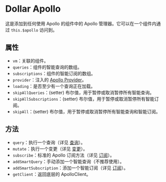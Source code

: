 # Dollar Apollo

这是添加到任何使用 Apollo 的组件中的 Apollo 管理器。它可以在一个组件内通过 `this.$apollo` 访问到。

## 属性

- `vm`：关联的组件。
- `queries`：组件的智能查询的数组。
- `subscriptions`：组件的智能订阅的数组。
- `provider`：注入的 [Apollo Provider](./apollo-provider.md)。
- `loading`：是否至少有一个查询正在加载。
- `skipAllQueries`：(setter) 布尔值，用于暂停或取消暂停所有智能查询。
- `skipAllSubscriptions`：(setter) 布尔值，用于暂停或取消暂停所有智能订阅。
- `skipAll`：(setter) 布尔值，用于暂停或取消暂停所有智能查询和智能订阅。

## 方法

- `query`：执行一个查询（详见 [查询](../guide-option/queries.md)）。
- `mutate`：执行一个变更（详见 [变更](../guide-option/mutations.md)）。
- `subscribe`：标准的 Apollo 订阅方法（详见 [订阅](../guide-option/subscriptions.md)）。
- `addSmartQuery`：手动添加一个智能查询（不推荐使用）。
- `addSmartSubscription`：添加一个智能订阅（详见 [订阅](../guide-option/subscriptions.md)）。
- `getClient`：返回底层的 ApolloClient。
